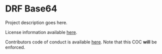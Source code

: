 # DRF Base64

Project description goes here.

License information available [here](LICENSE.md).

Contributors code of conduct is available [here](COC.md). Note that this COC **will** be enforced.
